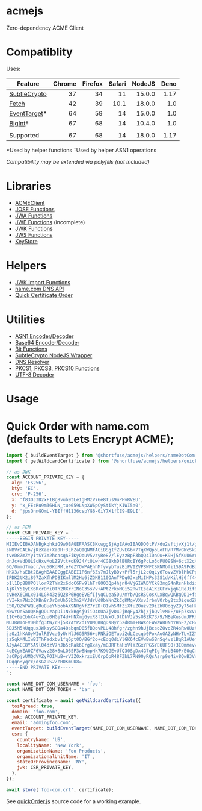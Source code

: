 # acmejs

Zero-dependency ACME Client

# Compatiblity

Uses:

| Feature                                                                                            | Chrome | Firefox | Safari | NodeJS | Deno |
| -------------------------------------------------------------------------------------------------- | -----: | ------: | -----: | -----: | ---: |
| [SubtleCrypto](https://developer.mozilla.org/en-US/docs/Web/API/SubtleCrypto)                      |     37 |      34 |     11 | 15.0.0 | 1.17 |
| [Fetch](https://developer.mozilla.org/en-US/docs/Web/API/Fetch)                                    |     42 |      39 |   10.1 | 18.0.0 |  1.0 |
| [EventTarget](https://developer.mozilla.org/en-US/docs/Web/API/EventTarget/EventTarget)*           |     64 |      59 |     14 | 15.0.0 |  1.0 |
| [BigInt](https://developer.mozilla.org/en-US/docs/Web/JavaScript/Reference/Global_Objects/BigInt)† |     67 |      68 |     14 | 10.4.0 |  1.0 |
|                                                                                                    |        |         |        |        |      |
| Supported                                                                                          |     67 |      68 |     14 | 18.0.0 | 1.17 |

*Used by helper functions
†Used by helper ASN1 operations

*Compatibility may be extended via polyfills (not included)*

# Libraries

* [ACMEClient](./lib/ACMEAgent.js)
* [JOSE Functions](./lib/jose.js)
* [JWA Functions](./lib/jwa.js)
* [JWE Functions](./lib/jwe.js) (incomplete)
* [JWK Functions](./lib/jwk.js)
* [JWS Functions](./lib/jws.js)
* [KeyStore](./lib/KeyStore.js)

# Helpers

* [JWK Import Functions](./helpers/jwkImporter.js)
* [name.com DNS API](./lib/nameDotCom.js)
* [Quick Certificate Order](./lib/quickOrder.js)

# Utilities

 * [ASN1 Encoder/Decoder](./utils/asn1.js)
 * [Base64 Encoder/Decoder](./utils/base64.js)
 * [Bit Functions](./utils/bit.js)
 * [SubtleCrypto NodeJS Wrapper](./utils/crypto.js)
 * [DNS Resolver](./utils/dns.js)
 * [PKCS1, PKCS8, PKCS10 Functions](./utils/pkcs8.js)
 * [UTF-8 Decoder](./utils/utf8.js)

# Usage


# Quick Order with name.com (defaults to Lets Encrypt ACME);

````js
import { buildEventTarget } from '@shortfuse/acmejs/helpers/nameDotCom.js';
import { getWildcardCertificate } from '@shortfuse/acmejs/helpers/quickOrder.js';

// as JWK
const ACCOUNT_PRIVATE_KEY = {
  alg: 'ES256',
  kty: 'EC',
  crv: 'P-256',
  x: 'f83OJ3D2xF1Bg8vub9tLe1gHMzV76e8Tus9uPHvRVEU',
  y: 'x_FEzRu9m36HLN_tue659LNpXW6pCyStikYjKIWI5a0',
  d: 'jpsQnnGQmL-YBIffH1136cspYG6-0iY7X1fCE9-E9LI',
};

// as PEM
const CSR_PRIVATE_KEY = `
-----BEGIN PRIVATE KEY-----
MIIEvQIBADANBgkqhkiG9w0BAQEFAASCBKcwggSjAgEAAoIBAQDD0tPV/du2vftjvXj1t/gXTK39
sNBVrOAEb/jKzXae+Xa0H+3LhZaQIQNMfACiBSgIfZUvEGb+7TqXWQpoLoFR/R7MvGWcSk98JyrV
tveD8ZmZYyItSY7m2hcasqAFiKyOouV5vzyRe87/lEyzzBpF3bQQ4IDaQu+K9Hj5fKuU6rrOeOhs
dnJc+VdDQLScHxvMoLZ9Vtt+oK9J4/tOLwr4CG8khDlBURcBY6gPcLo3dPU09SW+6ctX2cX4mkXx
6O/0mmdTmacr/vu50KdRMleFeZYOWPAEhhMfywybTuzBiPVIZVP8WFCSKNMbfi1S9A9PdBqnebww
HhX3/hsEBt2BAgMBAAECggEABEI1P6nf6Zs7mJlyBDv+Pfl5rjL2cOqLy6TovvZVblMkCPpJyFuN
IPDK2tK2i897ZaXfhPDBIKmllM2Hq6jZQKB110OAnTPDg0JxzMiIHPs32S1d/KilHjGff4Hjd4NX
p1l1Dp8BUPOllorR2TYm2x6dcCGFw9lhTr8O03Qp4hjn84VjGIWADYCk83mgS4nRsnHkdiqYnWx1
AjKlY51yEK6RcrDMi0Th2RXrrINoC35sVv+APt2rkoMGi52RwTEseA1KZGFrxjq61ReJif6p2VXE
cvHeX6CWLx014LGk43z6Q28P6HgeEVEfIjyqCUea5Du/mYb/QsRSCosXLxBqwQKBgQD1+fdC9ZiM
rVI+km7Nx2CKBn8rJrDmUh5SbXn2MYJdrUd8bYNnZkCgKMgxVXsvJrbmVOrby2txOiqudZkk5mD3
E5O/QZWPWQLgRu8ueYNpobAX9NRgNfZ7rZD+81vh5MfZiXfuZOuzv29iZhU0oqyZ9y75eHkLdrer
NkwYOe5aUQKBgQDLzapDi1NxkBgsj9iiO4KUa7jvD4JjRqFy4Zhj/jbQvlvM0F/uFp7sxVcHGx4r
11C+6iCbhX4u+Zuu0HGjT4d+hNXmgGyxR8fIUVxOlOtDkVJa5sOBZK73/9/MBeKusdmJPRhalZQf
MUJRWIoEVDMhfg3tW/rBj5RYAtP2dTVUMQKBgDs8yr52dRmT+BWXoFWwaWB0NhYHSFz/c8v4D4Ip
5DJ5M5kUqquxJWksySGQa40sbqnD05fBQovPLU48hfgr/zghn9hUjBcsoZOvoZR4sRw0UztBvA+7
jzOz1hKAOyWIulR6Vca0yUrNlJ6G5R56+sRNkiOETupi2dLCzcqb0PoxAoGAZyNHvTLvIZN4iGSr
jz5qkM4LIwBIThFadxbv1fq6pt0O/BGf2o+cEdq0diYlGK64cEVwBwSBnSg4vzlBqRIAUejLjwED
AJyA4EE8Y5A9l04dzV7nJb5cRak6CrgXxay/mBJRFtaHxVlaZGxYPGSYE6UFS0+3EOmmevvDZQBf
4qECgYEA0ZF6Vavz28+8wLO6SP3w8NmpHk7K9tGEvUfQ30SgDx4G7qPIgfPrbB4OP/E0qCfsIImi
3sCPpjvUMQdVVZyPOIMuB+rV3ZOxkrzxEUOrpOpR48FZbL7RN90yRQsAsrp9e4iv8QwB3VxLe7X0
TDqqnRyqrc/osGzuS2ZcHOKmCU8=
-----END PRIVATE KEY-----
`;

const NAME_DOT_COM_USERNAME = 'foo';
const NAME_DOT_COM_TOKEN = 'bar';

const certificate = await getWildcardCertificate({
  tosAgreed: true,
  domain: 'foo.com',
  jwk: ACCOUNT_PRIVATE_KEY,
  email: 'admin@foo.com',
  eventTarget: buildEventTarget(NAME_DOT_COM_USERNAME, NAME_DOT_COM_TOKEN),
  csr: {
    countryName: 'US',
    localityName: 'New York',
    organizationName: 'Foo Products',
    organizationalUnitName: 'IT',
    stateOrProvinceName: 'NY',
    jwk: CSR_PRIVATE_KEY,
  },
});

await store('foo-com.crt', certificate);
````

See [quickOrder.js](./helpers/quickOrder.js) source code for a working example.
